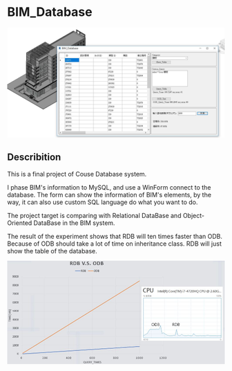 # BIM_Database

![thumbnail](img.JPG)

## Describition

This is a final project of Couse Database system.

I phase BIM's information to MySQL, and use a WinForm connect to the database. The form can show the information of BIM's elements, by the way, it can also use custom SQL language do what you want to do.

The project target is comparing with Relational DataBase and Object-Oriented DataBase in the BIM system.

The result of the experiment shows that RDB will ten times faster than ODB. Because of ODB should take a lot of time on inheritance class. RDB will just show the table of the database. 

![thumbnail](RESULT.JPG)

